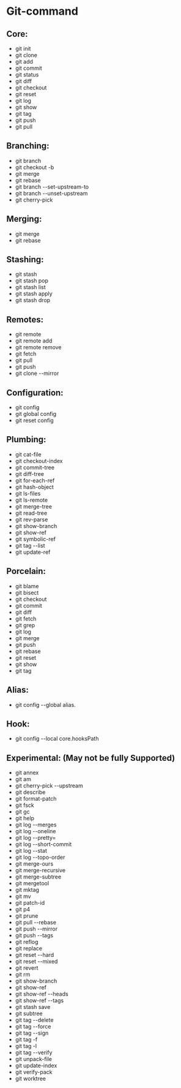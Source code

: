 # Git-command

## Core:
- git init
- git clone
- git add
- git commit
- git status
- git diff
- git checkout
- git reset
- git log
- git show
- git tag
- git push
- git pull

## Branching:
- git branch
- git checkout -b
- git merge
- git rebase
- git branch --set-upstream-to
- git branch --unset-upstream
- git cherry-pick

## Merging:
- git merge
- git rebase

## Stashing:
- git stash
- git stash pop
- git stash list
- git stash apply
- git stash drop

## Remotes:
- git remote
- git remote add
- git remote remove
- git fetch
- git pull
- git push
- git clone --mirror

## Configuration:
- git config
- git global config
- git reset config

## Plumbing:
- git cat-file
- git checkout-index
- git commit-tree
- git diff-tree
- git for-each-ref
- git hash-object
- git ls-files
- git ls-remote
- git merge-tree
- git read-tree
- git rev-parse
- git show-branch
- git show-ref
- git symbolic-ref
- git tag --list
- git update-ref

## Porcelain:
- git blame
- git bisect
- git checkout
- git commit
- git diff
- git fetch
- git grep
- git log
- git merge
- git push
- git rebase
- git reset
- git show
- git tag

## Alias:
- git config --global alias.<alias> <command>

## Hook:
- git config --local core.hooksPath <path>

## Experimental: (May not be fully Supported)
- git annex
- git am
- git cherry-pick --upstream
- git describe
- git format-patch
- git fsck
- git gc
- git help
- git log --merges
- git log --oneline
- git log --pretty=
- git log --short-commit
- git log --stat
- git log --topo-order
- git merge-ours
- git merge-recursive
- git merge-subtree
- git mergetool
- git mktag
- git mv
- git patch-id
- git p4
- git prune
- git pull --rebase
- git push --mirror
- git push --tags
- git reflog
- git replace
- git reset --hard
- git reset --mixed
- git revert
- git rm
- git show-branch
- git show-ref
- git show-ref --heads
- git show-ref --tags
- git stash save
- git subtree
- git tag --delete
- git tag --force
- git tag --sign
- git tag -f
- git tag -l
- git tag --verify
- git unpack-file
- git update-index
- git verify-pack
- git worktree
